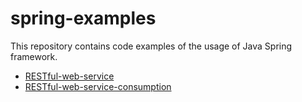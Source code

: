 # spring-examples
This repository contains code examples of the usage of Java Spring framework.

- [RESTful-web-service](https://spring.io/guides/gs/rest-service/)
- [RESTful-web-service-consumption](https://spring.io/guides/gs/consuming-rest/)
